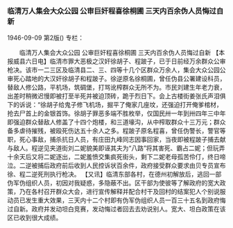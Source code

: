 ### 临清万人集会大众公园  公审巨奸程喜徐桐圃  三天内百余伪人员悔过自新

1946-09-09
第2版()
专栏：

　　临清万人集会大众公园
    公审巨奸程喜徐桐圃
    三天内百余伪人员悔过自新
    【本报威县六日电】临清市罪大恶极之汉奸徐胡子、程跛子，已于日前经万余群众公审枪决。该市一二三区及临清县二、三、四等十几个区群众万余人，集会大众公园公审死心踏地的大汉奸徐胡子和程跛子。徐逆原名徐桐圃，曾任伪县公署建设科员，替敌人修公路，平机场，筑碉堡，打骂讹榨群众无所不为。市民刘建生年老力衰，出差时稍微迟慢即被打至半死并被迫顶砖，跪于烈日下。会上古楼街姜张氏声泪俱下的诉说：“徐胡子给鬼子修飞机场，掘平了俺家几座坟，还强迫打开俺爹棺材，抢去尸首上的金银首饰。徐胡子罪恶多端不胜枚举，仅国民卅一年到卅四年三中年即强迫群众替敌人修盖了十四个炮楼，和三道壕沟，从中榨取群众十三万元；群众备多虐待摧残，被殴死伤达五十余人之多。程跛子原名程喜，曾任伪警长，警官等职，死心事敌，捕杀抗日人员，有庄田九峰同志因事回家，当夜即被程跛子捕去献与敌人。程逆见夹道街刘二妮貌美即诬其夫为“八路”将其害死、霸占二妮；但玩弄十余天后又将二妮逐出，二妮羞愤交集疯死街头，剩下二妮老母孤苦伶仃，终日啼泣。二逆被捕后政府前后收到人民控诉状百余件，政府接受群众要求由贝专员宣布徐、程二逆死刑执行枪决。
    【又讯】临清东部各村，在德州初解放后，逃回一部伪军伪组织人员，初因对我疑惑，多隐蔽不出。区干部为使彼等了解政府的宽大政策，乃在各村召开群众大会，进行宣传解释并配合村干及回村的结案犯人个别说服动员已发生重大效果，三天内十二个村即有伪军伪组织人员一百三十五名到政府悔过自新。政府并发动坦白竞赛，发动悔过者回去去劝说别人。宽大、坦白政策在该区已收到很大成绩。
